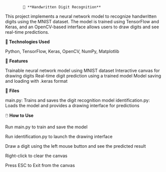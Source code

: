 			🧠 **Handwritten Digit Recognition**
This project implements a neural network model to recognize handwritten digits using the MNIST dataset. The model is trained using TensorFlow and Keras, and an OpenCV-based interface allows users to draw digits and see real-time predictions.

**🔧 Technologies Used**

Python, TensorFlow, Keras, OpenCV, NumPy, Matplotlib

🚀 **Features**

Trainable neural network model using MNIST dataset
Interactive canvas for drawing digits
Real-time digit prediction using a trained model
Model saving and loading with .keras format

📁 **Files**

main.py: Trains and saves the digit recognition model
identification.py: Loads the model and provides a drawing interface for predictions

🖱️ **How to Use**

Run main.py to train and save the model

Run identification.py to launch the drawing interface

Draw a digit using the left mouse button and see the predicted result

Right-click to clear the canvas

Press ESC to Exit from the canvas
